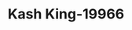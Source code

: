---
f_zip-code: 20743
f_state-code: MD
title: Kash King-19966
f_phone: 301-499-9700
f_city-only: Capitol Heights
f_address: 5915 Mrtn Lthr Kng Jr Highway Capitol Heights
f_location-unique-id: '19966'
slug: kash-king-19966
updated-on: '2024-05-30T13:46:58.046Z'
created-on: '2024-05-30T13:36:59.803Z'
published-on: '2024-05-30T13:54:32.469Z'
f_city-state: cms/city/capitol-heights-md.md
f_company: cms/company/kash-king.md
f_state: cms/state/maryland.md
layout: '[payday-loan].html'
tags: payday-loan
---